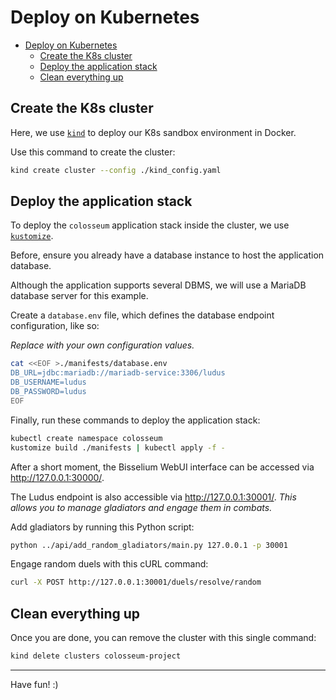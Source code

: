 # Deploy on Kubernetes

- [Deploy on Kubernetes](#deploy-on-kubernetes)
  - [Create the K8s cluster](#create-the-k8s-cluster)
  - [Deploy the application stack](#deploy-the-application-stack)
  - [Clean everything up](#clean-everything-up)

## Create the K8s cluster

Here, we use [`kind`](https://kind.sigs.k8s.io/) to deploy our K8s sandbox environment in Docker.

Use this command to create the cluster:

```sh
kind create cluster --config ./kind_config.yaml
```

## Deploy the application stack

To deploy the `colosseum` application stack inside the cluster, we use [`kustomize`](https://kustomize.io/).

Before, ensure you already have a database instance to host the application database.

Although the application supports several DBMS, we will use a MariaDB database server for this example.

Create a `database.env` file, which defines the database endpoint configuration, like so:

_Replace with your own configuration values._

```sh
cat <<EOF >./manifests/database.env
DB_URL=jdbc:mariadb://mariadb-service:3306/ludus
DB_USERNAME=ludus
DB_PASSWORD=ludus
EOF
```

Finally, run these commands to deploy the application stack:

```sh
kubectl create namespace colosseum
kustomize build ./manifests | kubectl apply -f -
```

After a short moment, the Bisselium WebUI interface can be accessed via <http://127.0.0.1:30000/>.

The Ludus endpoint is also accessible via <http://127.0.0.1:30001/>. _This allows you to manage gladiators and engage them in combats._

Add gladiators by running this Python script:

```sh
python ../api/add_random_gladiators/main.py 127.0.0.1 -p 30001
```

Engage random duels with this cURL command:

```sh
curl -X POST http://127.0.0.1:30001/duels/resolve/random
```

## Clean everything up

Once you are done, you can remove the cluster with this single command:

```sh
kind delete clusters colosseum-project
```

---

Have fun! :)
